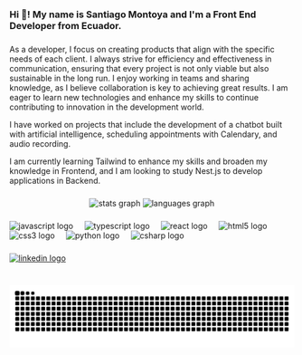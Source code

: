 <h3 align="left">Hi 👋! My name is Santiago Montoya and I'm a Front End Developer from Ecuador.</h3>

###

<p align="left">As a developer, I focus on creating products that align with the specific needs of each client. I always strive for efficiency and effectiveness in communication, ensuring that every project is not only viable but also sustainable in the long run. I enjoy working in teams and sharing knowledge, as I believe collaboration is key to achieving great results. I am eager to learn new technologies and enhance my skills to continue contributing to innovation in the development world.</p>

<p align="left">I have worked on projects that include the development of a chatbot built with artificial intelligence, scheduling appointments with Calendary, and audio recording.</p>

<p align="left">I am currently learning Tailwind to enhance my skills and broaden my knowledge in Frontend, and I am looking to study Nest.js to develop applications in Backend.</p>

###

<div align="center">
  <img src="https://github-readme-stats.vercel.app/api?username=santgeek&hide_title=false&hide_rank=false&show_icons=true&include_all_commits=true&count_private=true&disable_animations=false&theme=dracula&locale=en&hide_border=false" height="150" alt="stats graph"  />
  <img src="https://github-readme-stats.vercel.app/api/top-langs?username=santgeek&locale=en&hide_title=false&layout=compact&card_width=320&langs_count=5&theme=dracula&hide_border=false" height="150" alt="languages graph"  />
</div>

###

<div align="left">
  <img src="https://cdn.jsdelivr.net/gh/devicons/devicon/icons/javascript/javascript-original.svg" height="30" alt="javascript logo"  />
  <img width="12" />
  <img src="https://cdn.jsdelivr.net/gh/devicons/devicon/icons/typescript/typescript-original.svg" height="30" alt="typescript logo"  />
  <img width="12" />
  <img src="https://cdn.jsdelivr.net/gh/devicons/devicon/icons/react/react-original.svg" height="30" alt="react logo"  />
  <img width="12" />
  <img src="https://cdn.jsdelivr.net/gh/devicons/devicon/icons/html5/html5-original.svg" height="30" alt="html5 logo"  />
  <img width="12" />
  <img src="https://cdn.jsdelivr.net/gh/devicons/devicon/icons/css3/css3-original.svg" height="30" alt="css3 logo"  />
  <img width="12" />
  <img src="https://cdn.jsdelivr.net/gh/devicons/devicon/icons/python/python-original.svg" height="30" alt="python logo"  />
  <img width="12" />
  <img src="https://cdn.jsdelivr.net/gh/devicons/devicon/icons/csharp/csharp-original.svg" height="30" alt="csharp logo"  />
</div>

###

<div align="left">
  <a href="https://www.linkedin.com/in/santiago-montoya-ordóñez-5a722b32" target="_blank">
    <img src="https://img.shields.io/static/v1?message=LinkedIn&logo=linkedin&label=&color=0077B5&logoColor=white&labelColor=&style=for-the-badge" height="35" alt="linkedin logo"  />
  </a>
</div>

###

<br clear="both">

<img src="https://raw.githubusercontent.com/santgeek/santgeek/output/snake.svg" alt="Snake animation" />

###
